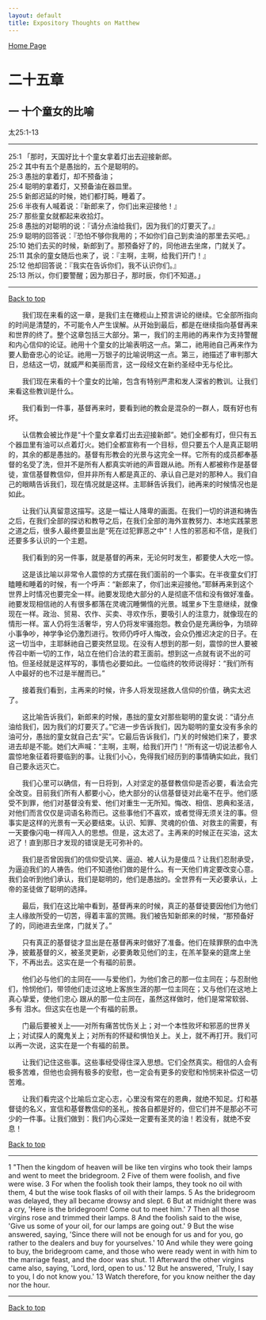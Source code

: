 ```yaml
---
layout: default
title: Expository Thoughts on Matthew
---
```

[ Home Page ]({{site.baseurl}}/index) <br>

<a name="0"></a>
# 二十五章 

## 一 十个童女的比喻

太25:1-13

***

25:1 「那时，天国好比十个童女拿着灯出去迎接新郎。<br>
25:2 其中有五个是愚拙的，五个是聪明的。<br>
25:3 愚拙的拿着灯，却不预备油；<br>
25:4 聪明的拿着灯，又预备油在器皿里。<br>
25:5 新郎迟延的时候，她们都打盹，睡着了。<br>
25:6 半夜有人喊着说：『新郎来了，你们出来迎接他！』<br>
25:7 那些童女就都起来收拾灯。<br>
25:8 愚拙的对聪明的说：『请分点油给我们，因为我们的灯要灭了。』<br>
25:9 聪明的回答说：『恐怕不够你我用的；不如你们自己到卖油的那里去买吧。』<br>
25:10 她们去买的时候，新郎到了。那预备好了的，同他进去坐席，门就关了。<br>
25:11 其余的童女随后也来了，说：『主啊，主啊，给我们开门！』<br>
25:12 他却回答说：『我实在告诉你们，我不认识你们。』<br>
25:13 所以，你们要警醒；因为那日子，那时辰，你们不知道。」<br>

***

[Back to top](#0)

&emsp;&emsp;我们现在来看的这一章，是我们主在橄榄山上预言讲论的继续。它全部所指向的时间是清楚的，不可能令人产生误解。从开始到最后，都是在继续指向基督再来和世界的终了。整个这章包括三大部分。第一，我们的主用祂的再来作为支持警醒和内心信仰的论证。祂用十个童女的比喻表明这一点。第二，祂用祂自己再来作为要人勤奋忠心的论证。祂用一万银子的比喻说明这一点。第三，祂描述了审判那大日，总结这一切，就威严和美丽而言，这一段经文在新约圣经中无与伦比。

&emsp;&emsp;我们现在来看的十个童女的比喻，包含有特别严肃和发人深省的教训。让我们来看这些教训是什么。

&emsp;&emsp;我们看到一件事，基督再来时，要看到祂的教会是混杂的一群人，既有好也有坏。

&emsp;&emsp;认信教会被比作是“十个童女拿着灯出去迎接新郎”。她们全都有灯，但只有五个器皿里有油可以点着灯火。她们全都宣称有一个目标，但只要五个人是真正聪明的，其余的都是愚拙的。基督有形教会的光景与这完全一样。它所有的成员都奉基督的名受了洗，但并不是所有人都真实听祂的声音跟从祂。所有人都被称作是基督徒，宣信基督教信仰，但并非所有人都是真正的、承认自己是对的那种人。我们自己的眼睛告诉我们，现在情况就是这样。主耶稣告诉我们，祂再来的时候情况也是如此。

&emsp;&emsp;让我们认真留意这描写。这是一幅让人降卑的画面。在我们一切的讲道和祷告之后，在我们全部的探访和教导之后，在我们全部的海外宣教努力、本地实践蒙恩之道之后，很多人最终要显出是“死在过犯罪恶之中”！人性的邪恶和不信，是我们还要多多认识的一个主题。

&emsp;&emsp;我们看到的另一件事，就是基督的再来，无论何时发生，都要使人大吃一惊。

&emsp;&emsp;这是该比喻以非常令人震惊的方式摆在我们面前的一个事实。在半夜童女们打瞌睡和睡着的时候，有一个呼声：“新郎来了，你们出来迎接他。”耶稣再来到这个世界上时情况也要完全一样。祂要发现绝大部分的人是彻底不信和没有做好准备。祂要发现相信祂的人有很多都落在灵魂沉睡懒惰的光景。城里乡下生意继续，就像现在一样。政治、贸易、农作、买卖、寻欢作乐，要吸引人的注意力，就像现在的情形一样。富人仍将生活奢华，穷人仍将发牢骚抱怨。教会仍是充满纷争，为琐碎小事争吵，神学争论仍激烈进行。牧师仍呼吁人悔改，会众仍推迟决定的日子。在这一切当中，主耶稣祂自己要突然显现。在没有人想到的那一刻，震惊的世人要被传召中断一切的工作，站立在他们合法的君王面前。想到这一点就有说不出的可怕。但圣经就是这样写的，事情也必要如此。一位临终的牧师说得好：“我们所有人中最好的也不过是半醒而已。”

&emsp;&emsp;接着我们看到，主再来的时候，许多人将发现拯救人信仰的价值，确实太迟了。

&emsp;&emsp;这比喻告诉我们，新郎来的时候，愚拙的童女对那些聪明的童女说：“请分点油给我们，因为我们的灯要灭了。”它进一步告诉我们，因为聪明的童女没有多余的油可分，愚拙的童女就自己去“买”。它最后告诉我们，门关的时候她们来了，要求进去却是不能。她们大声喊：“主啊，主啊，给我们开门！”所有这一切说法都令人震惊地象征着将要临到的事。让我们小心，免得我们经历到的事情确实如此，我们自己要永远灭亡。

&emsp;&emsp;我们心里可以确信，有一日将到，人对坚定的基督教信仰是否必要，看法会完全改变。目前我们所有人都要小心，绝大部分的认信基督徒对此毫不在乎。他们感受不到罪，他们对基督没有爱、他们对重生一无所知。悔改、相信、恩典和圣洁，对他们而言仅仅是词语名称而已。这些事他们不喜欢，或者觉得无须关注的事。但事实是这样的光景有一天必要结束。认识、知罪、灵魂的价值、对救主的需要，有一天要像闪电一样闯入人的思想。但是，这太迟了。主再来的时候正在买油，这太迟了！直到那日才发现的错误是无可弥补的。

&emsp;&emsp;我们是否曾因我们的信仰受讥笑、逼迫、被人认为是傻瓜？让我们忍耐承受，为逼迫我们的人祷告。他们不知道他们做的是什么。有一天他们肯定要改变心意。我们会听到他们承认，我们是聪明的，他们是愚拙的。全世界有一天必要承认，上帝的圣徒做了聪明的选择。

&emsp;&emsp;最后，我们在这比喻中看到，基督再来的时候，真正的基督徒要因他们为他们主人缘故所受的一切苦，得着丰富的赏赐。我们被告知新郎来的时候，“那预备好了的，同祂进去坐席，门就关了。”

&emsp;&emsp;只有真正的基督徒才显出是在基督再来时做好了准备。他们在赎罪祭的血中洗净，披戴基督的义，被圣灵更新，必要勇敢见他们的主，在羔羊娶亲的筵席上坐下，不再出去。这实在是一个有福的前景。

&emsp;&emsp;他们必与他们的主同在——与爱他们，为他们舍己的那一位主同在；与忍耐他们，怜悯他们，带领他们走过这地上客旅生涯的那一位主同在；又与他们在这地上真心挚爱，使他们忠心 跟从的那一位主同在，虽然这样做时，他们是常常软弱、多有 泪水。但这实在也是一个有福的前景。

&emsp;&emsp;门最后要被关上——对所有痛苦忧伤关上；对一个本性败坏和邪恶的世界关上；对试探人的魔鬼关上；对所有的怀疑和惧怕关上。关上，就不再打开。我们可以再一次说，这实在是一个有福的前景。

&emsp;&emsp;让我们记住这些事。这些事经受得住深入思想。它们全然真实。相信的人会有极多苦难，但他也会拥有极多的安慰，也一定会有更多的安慰和怜悯来补偿这一切苦难。

&emsp;&emsp;让我们看完这个比喻后立定心志，心里没有常在的恩典，就绝不知足。灯和基督徒的名义，宣信和基督教信仰的圣礼，按各自都是好的，但它们并不是那必不可少的一件事。让我们做到：我们内心深处一定要有圣灵的油！若没有，就绝不安息！

[Back to top](#0)

***

1 "Then the kingdom of heaven will be like ten virgins who took their lamps and went to meet the bridegroom. 2 Five of them were foolish, and five were wise. 3 For when the foolish took their lamps, they took no oil with them, 4 but the wise took flasks of oil with their lamps. 5 As the bridegroom was delayed, they all became drowsy and slept. 6 But at midnight there was a cry, 'Here is the bridegroom! Come out to meet him.' 7 Then all those virgins rose and trimmed their lamps. 8 And the foolish said to the wise, 'Give us some of your oil, for our lamps are going out.' 9 But the wise answered, saying, 'Since there will not be enough for us and for you, go rather to the dealers and buy for yourselves.' 10 And while they were going to buy, the bridegroom came, and those who were ready went in with him to the marriage feast, and the door was shut. 11 Afterward the other virgins came also, saying, 'Lord, lord, open to us.' 12 But he answered, 'Truly, I say to you, I do not know you.' 13 Watch therefore, for you know neither the day nor the hour.

***

[Back to top](#0)
